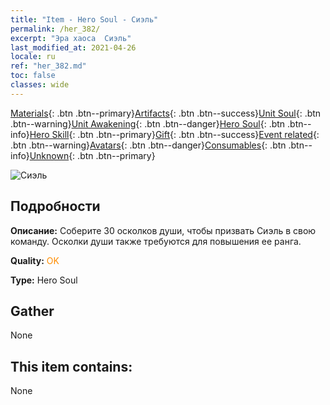 ```yaml
---
title: "Item - Hero Soul - Сиэль"
permalink: /her_382/
excerpt: "Эра хаоса  Сиэль"
last_modified_at: 2021-04-26
locale: ru
ref: "her_382.md"
toc: false
classes: wide
---
```

 [Materials](/ItemsRU/){: .btn .btn--primary}[Artifacts](/ItemsRU/Artifacts/){: .btn .btn--success}[Unit Soul](/ItemsRU/UnitSoul/){: .btn .btn--warning}[Unit Awakening](/ItemsRU/UnitAwakening/){: .btn .btn--danger}[Hero Soul](/ItemsRU/HeroSoul/){: .btn .btn--info}[Hero Skill](/ItemsRU/HeroSkill/){: .btn .btn--primary}[Gift](/ItemsRU/Gift/){: .btn .btn--success}[Event related](/ItemsRU/Events/){: .btn .btn--warning}[Avatars](/ItemsRU/Avatars/){: .btn .btn--danger}[Consumables](/ItemsRU/Consumables/){: .btn .btn--info}[Unknown](/ItemsRU/Unknown/){: .btn .btn--primary}

 ![Сиэль](/images/h/h_Ciele.jpg)

## Подробности
 **Описание:** Соберите 30 осколков души, чтобы призвать Сиэль в свою команду. Осколки души также требуются для повышения ее ранга.

 **Quality:** <span style="color: #FF8C00">OK</span>

 **Type:** Hero Soul

## Gather

  None

## This item contains:

  None

